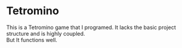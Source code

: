 # Tetromino
This is a Tetromino game that I programed. It lacks the basic project structure and is highly coupled.  
But It functions well.

